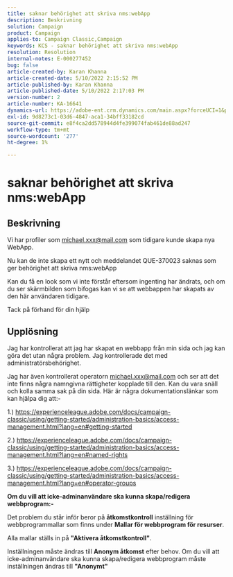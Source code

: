 ```yaml
---
title: saknar behörighet att skriva nms:webApp
description: Beskrivning
solution: Campaign
product: Campaign
applies-to: Campaign Classic,Campaign
keywords: KCS - saknar behörighet att skriva nms:webApp
resolution: Resolution
internal-notes: E-000277452
bug: false
article-created-by: Karan Khanna
article-created-date: 5/10/2022 2:15:52 PM
article-published-by: Karan Khanna
article-published-date: 5/10/2022 2:17:03 PM
version-number: 2
article-number: KA-16641
dynamics-url: https://adobe-ent.crm.dynamics.com/main.aspx?forceUCI=1&pagetype=entityrecord&etn=knowledgearticle&id=8fb70db0-6bd0-ec11-a7b5-00224809c556
exl-id: 9d8273c1-03d6-4847-aca1-34bff33182cd
source-git-commit: e8f4ca2dd578944d4fe399074fab461de88ad247
workflow-type: tm+mt
source-wordcount: '277'
ht-degree: 1%

---
```


# saknar behörighet att skriva nms:webApp

## Beskrivning


Vi har profiler som michael.xxx@mail.com som tidigare kunde skapa nya WebApp.

Nu kan de inte skapa ett nytt och meddelandet QUE-370023 saknas som ger behörighet att skriva nms:webApp

Kan du få en look som vi inte förstår eftersom ingenting har ändrats, och om du ser skärmbilden som bifogas kan vi se att webbappen har skapats av den här användaren tidigare.

Tack på förhand för din hjälp


## Upplösning


Jag har kontrollerat att jag har skapat en webbapp från min sida och jag kan göra det utan några problem. Jag kontrollerade det med administratörsbehörighet.

Jag har även kontrollerat operatorn michael.xxx@mail.com och ser att det inte finns några namngivna rättigheter kopplade till den. Kan du vara snäll och kolla samma sak på din sida. Här är några dokumentationslänkar som kan hjälpa dig att:-

1.) https://experienceleague.adobe.com/docs/campaign-classic/using/getting-started/administration-basics/access-management.html?lang=en#getting-started

2.) https://experienceleague.adobe.com/docs/campaign-classic/using/getting-started/administration-basics/access-management.html?lang=en#named-rights

3.) https://experienceleague.adobe.com/docs/campaign-classic/using/getting-started/administration-basics/access-management.html?lang=en#operator-groups



<b>Om du vill att icke-adminanvändare ska kunna skapa/redigera webbprogram:-</b>

Det problem du står inför beror på <b>åtkomstkontroll</b> inställning för webbprogrammallar som finns under <b>Mallar för webbprogram för resurser</b>.

Alla mallar ställs in på <b>&quot;Aktivera åtkomstkontroll&quot;</b>.

Inställningen måste ändras till <b>Anonym åtkomst</b> efter behov. Om du vill att icke-adminanvändare ska kunna skapa/redigera webbprogram måste inställningen ändras till <b>&quot;Anonymt&quot;</b>
